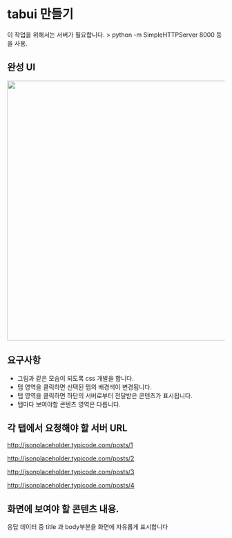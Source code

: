 # tabui 만들기

이 작업을 위해서는 서버가 필요합니다.
 \> python -m SimpleHTTPServer 8000 등을 사용.

## 완성 UI
<img src="https://github.com/code-squad/white-web-practice-code/blob/master/tabui/result/tabui.jpg" width="600px;" style="border=1px solid gray;">

## 요구사항
- 그림과 같은 모습이 되도록 css 개발을 합니다.
- 탭 영역을 클릭하면 선택된 탭의 배경색이 변경됩니다.
- 탭 영역을 클릭하면 하단의 서버로부터 전달받은 콘텐츠가 표시됩니다.
- 탭마다 보여야할 콘텐츠 영역은 다릅니다.


## 각 탭에서 요청해야 할 서버 URL
http://jsonplaceholder.typicode.com/posts/1

http://jsonplaceholder.typicode.com/posts/2

http://jsonplaceholder.typicode.com/posts/3

http://jsonplaceholder.typicode.com/posts/4

## 화면에 보여야 할 콘텐츠 내용.
응답 데이터 중 title 과 body부분을 화면에 자유롭게 표시합니다